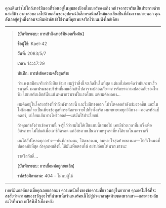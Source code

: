 คุณเดินเข้าไปใกล้เทอร์มินอลที่ซ่อนอยู่ในมุมของป้อมไซเบอร์ของแก๊ง หน้าจอกระพริบเป็นประกายด้วยแสงสีฟ้า อากาศอบอวลไปด้วยกลิ่นของอุปกรณ์อิเล็กทรอนิกส์ไหม้และเสียงปืนที่ดังมาจากภายนอก คุณลังเลอยู่ครู่หนึ่งก่อนจะพิมพ์รหัสเข้าใช้งานที่คุณพบจารึกไว้บนผนังใกล้เคียง

---

> **[บันทึกระบบ: การเข้าถึงเทอร์มินอลเริ่มต้น]**
>
> **ชื่อผู้ใช้:** Kael-42
>
> **วันที่:** 2083/5/7
>
> **เวลา:** 14:47:29
>
> **บันทึก: การส่งข้อความครั้งสุดท้าย**
>
> กำแพงเสมือนจริงกำลังบีบเข้ามา ผมรู้ว่าสิ่งนี้จะเกิดขึ้นในที่สุด แต่ผมไม่เคยคิดว่ามันจะมาเร็วขนาดนี้ เมนเฟรมของบริษัทที่ผมแฮ็กเข้าไปควรจะปลอดภัย—การรักษาความปลอดภัยของไทซิง ไซเบอร์เนติกส์นั้นแน่นหนากว่าเซฟในเรดโซน แต่ผมต้องลอง...
>
> ผมติดอยู่ในโครงสร้างที่กำลังพังทลายนี้ และไม่มีทางออก โปรโตคอลกำลังเข้มงวดขึ้น และในไม่ช้าผมก็จะเป็นเพียงข้อมูลที่กระจัดกระจายไปทั่วทั้งกริด ผมพยายามทุกวิถีทาง—ถอดรหัสแบ็คดอร์, เปลี่ยนเส้นทางไฟร์วอลล์—แต่มันไร้ประโยชน์
>
> ถ้าคุณกำลังอ่านข้อความนี้ จงรู้ไว้ว่าผมไม่ได้เป็นแบบนี้เสมอไป เคยมีช่วงเวลาที่ผมวิ่งเพื่ออิสรภาพ ไม่ใช่แค่เพื่อเอาชีวิตรอด แต่อิสรภาพเป็นความหรูหราที่หาได้ยากในนครราตรี
>
> ผมได้อัปโหลดทุกอย่าง—บันทึกของผม, โค้ดของผม, ลมหายใจสุดท้ายของผม—ไปยังโหนดที่ปลอดภัยที่สุด ถ้าคุณพบสิ่งนี้ ใช้มันเพื่อตอบโต้ อย่าปล่อยให้พวกเขาชนะ
>
> ราตรีสวัสดิ์...
>
> **[บันทึกระบบ: การเชื่อมต่อถูกยกเลิก]**
>
> **รหัสข้อผิดพลาด:** 404 - ไม่พบผู้ใช้

---

เทอร์มินอลดับลงเมื่อคุณถอยออกมา ความหนักอึ้งของข้อความที่แขวนอยู่ในอากาศ คุณอดไม่ได้ที่จะสงสัยว่าความสยองขวัญอะไรที่นำพาเน็ตรันเนอร์คนนี้ไปสู่ช่วงเวลาสุดท้ายของพวกเขา—และความลับอะไรที่พวกเขาได้ทิ้งไว้เบื้องหลัง
